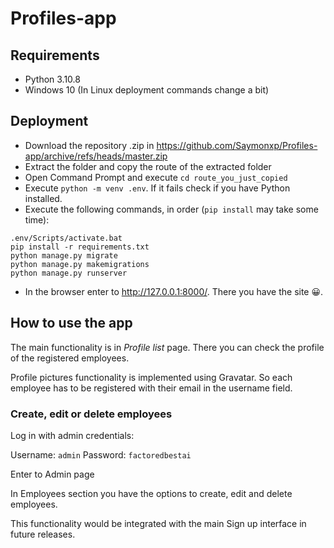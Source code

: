 # Profiles-app

## Requirements
- Python 3.10.8
- Windows 10 (In Linux deployment commands change a bit)

## Deployment

- Download the repository .zip in https://github.com/Saymonxp/Profiles-app/archive/refs/heads/master.zip
- Extract the folder and copy the route of the extracted folder
- Open Command Prompt and execute ```cd route_you_just_copied```
- Execute ```python -m venv .env```. If it fails check if you have Python installed.
- Execute the following commands, in order (```pip install``` may take some time):
```
.env/Scripts/activate.bat
pip install -r requirements.txt
python manage.py migrate
python manage.py makemigrations
python manage.py runserver
```
- In the browser enter to http://127.0.0.1:8000/. There you have the site 😀.

## How to use the app

The main functionality is in _Profile list_ page. There you can check the profile of the registered employees.

Profile pictures functionality is implemented using Gravatar. So each employee has to be registered with their email in the username field.

### Create, edit or delete employees

Log in with admin credentials:

Username:
```admin```
Password:
```factoredbestai```

Enter to Admin page

In Employees section you have the options to create, edit and delete employees.

This functionality would be integrated with the main Sign up interface in future releases.
